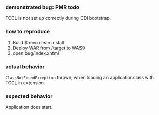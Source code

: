 ### demonstrated bug: PMR todo

TCCL is not set up correctly during CDI bootstrap. 

### how to reproduce

1. Build $ mvn clean install
2. Deploy WAR from /target to WAS9
3. open bug/index.xhtml

### actual behavior

`ClassNotFoundException` thrown, when loading an applicationclass with TCCL in extension.

### expected behavior

Application does start.
